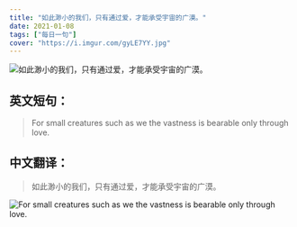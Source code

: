 ```yaml
---
title: "如此渺小的我们，只有通过爱，才能承受宇宙的广漠。"
date: 2021-01-08
tags: ["每日一句"]
cover: "https://i.imgur.com/gyLE7YY.jpg"
---
```


![如此渺小的我们，只有通过爱，才能承受宇宙的广漠。](https://i.imgur.com/mLkppAU.jpg)

## 英文短句：
> For small creatures such as we the vastness is bearable only through love.

<!--more-->

## 中文翻译：
> 如此渺小的我们，只有通过爱，才能承受宇宙的广漠。

![For small creatures such as we the vastness is bearable only through love.](https://i.imgur.com/hLGGgU1.jpg)

